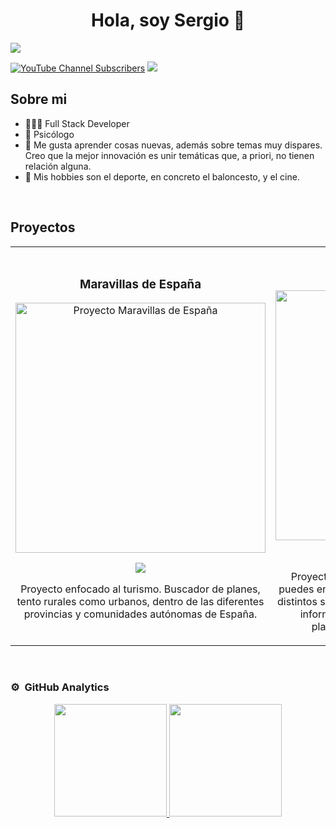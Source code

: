 <div align="center">
<h1 align="center">Hola, soy <span color="#4472C4">Sergio</span> 👋</h1>
</div>
<img src="https://i.postimg.cc/m2Y8829G/Professional-Linked-In-Banner-1.png">

[![YouTube Channel Subscribers](https://img.shields.io/badge/LinkedIn-0077B5?style=for-the-badge&logo=linkedin&logoColor=white)](https://www.linkedin.com/in/sergio-ruiz-de-leon/)
<a href="https://www.linkedin.com/in/sergio-ruiz-de-leon/" target="_blank">
<img src="https://img.shields.io/badge/LinkedIn-0077B5?style=for-the-badge&logo=linkedin&logoColor=white">
</a>

## Sobre mi

- 🧑🏻‍💻 Full Stack Developer
- 🧠 Psicólogo
- 📖 Me gusta aprender cosas nuevas, además sobre temas muy dispares. Creo que la mejor innovación es unir temáticas que, a priori, no tienen relación alguna.
- 🏀 Mis hobbies son el deporte, en concreto el baloncesto, y el cine.
<br>

## Proyectos
<table>
<tr>
<td width="50%">
<h3 align="center">Maravillas de España</h3>
<div align="center">
<a href="https://github.com/sruizdeleon/maravillas-espana-front" target="_blank"><img src="https://i.postimg.cc/7hWNppmS/car-tula-maravillas-de-espana.png" width="400" alt="Proyecto Maravillas de España"></a>
<p>
<a href="https://github.com/sruizdeleon/maravillas-espana-front" target="_blank">
<img src="https://img.shields.io/badge/CÓDIGO-ff9?style=for-the-badge&logo=github&logoColor=black">
</a>
</p>
<p>Proyecto enfocado al turismo. Buscador de planes, tento rurales como urbanos, dentro de las diferentes provincias y comunidades autónomas de España.</p>
</div>
                                                                                      
</td>

<td width="50%">
<h3 align="center">Play Me</h3>
<div align="center">                                       
<a href="https://github.com/sruizdeleon/react_final_project" target="_blank"><img src="https://i.postimg.cc/Wbd8M118/car-tula-play-me.png" width="400" alt="Proyecto Play Me"></a>
<br>
<p>
<a href="https://github.com/sruizdeleon/react_final_project" target="_blank">
<img src="https://img.shields.io/badge/C%C3%93DIGO-80ffaa?style=for-the-badge&logo=github&logoColor=black">
</a>
</p>
</p>Proyecto de cinematográfico. Buscador donde puedes encontrar todas las películas y series de los distintos servicios de streaming. Se puede consultar información de la misma, así como, en qué plataforma se encuentran publicadas.</p>
</div>                                                             
</table>                                                                                 
</div>
<br>

### ⚙️ &nbsp;GitHub Analytics

<p align="center">
<a href="https://github.com/sruizdeleon">
  <img height="180em" src="https://github-readme-stats-eight-theta.vercel.app/api?username=sruizdeleon&show_icons=true&theme=algolia&include_all_commits=true&count_private=true"/>
  <img height="180em" src="https://github-readme-stats-eight-theta.vercel.app/api/top-langs/?username=sruizdeleon&layout=compact&langs_count=8&theme=algolia"/>
</a>
</p>
